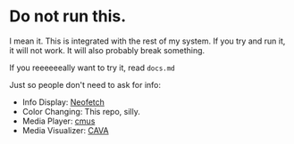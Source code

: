 # Do not run this.

I mean it. This is integrated with the rest of my system. If you try and run it, it will not work. It will also probably break something.

If you reeeeeeally want to try it, read `docs.md`

Just so people don't need to ask for info:

* Info Display:     [Neofetch](https://github.com/dylanaraps/neofetch)
* Color Changing:   This repo, silly.
* Media Player:     [cmus](https://cmus.github.io/)
* Media Visualizer: [CAVA](https://github.com/karlstav/cava)
